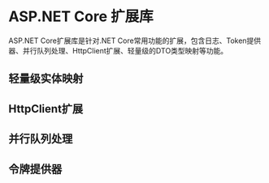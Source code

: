 # ASP.NET Core 扩展库

ASP.NET Core扩展库是针对.NET Core常用功能的扩展，包含日志、Token提供器、并行队列处理、HttpClient扩展、轻量级的DTO类型映射等功能。

## 轻量级实体映射

## HttpClient扩展

## 并行队列处理

## 令牌提供器